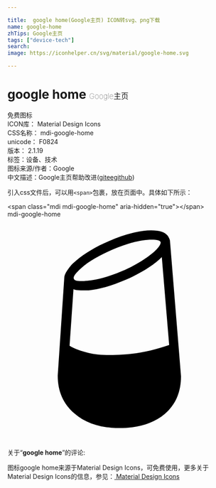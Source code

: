 ```yaml
---

title:  google home(Google主页) ICON转svg、png下载
name: google-home
zhTips: Google主页
tags: ["device-tech"]
search: 
image: https://iconhelper.cn/svg/material/google-home.svg

---
```


# google home  <small style="font-size: 60%;font-weight: 100">Google主页</small>


<div class="detail-page">
<p>
<span><span class="badge-success badge">免费图标</span> </span>
<br/>
<span>
ICON库：
<span class="badge-secondary badge">Material Design Icons</span> 
</span>
<br/>
<span>
CSS名称：
<span class="badge-secondary badge">mdi-google-home</span> 
</span>
<br/>
<span>
unicode：
<span class="badge-secondary badge">F0824</span> 
<copy-btn content='F0824' btn-title=""></copy-btn>
<copy-btn :content='String.fromCodePoint(parseInt("F0824", 16))' btn-title="复制U"></copy-btn>
</span>
<br/>
<span>
版本：
<span class="badge-secondary badge">2.1.19</span> 
</span><br/><span>标签：<span class="badge-light badge"><router-link to="/tags/device-tech.html">设备、技术</router-link></span></span>
<br/>
<span>图标来源/作者：<span class="badge-light badge">Google</span></span> 
<br/>
<span class="zh-detail">中文描述：<span class="badge-primary badge">Google主页</span><span class="help-link"><span>帮助改进</span>(<a href="https://gitee.com/liuwave/icon-helper/edit/master/json/material/google-home.json" target="_blank" rel="noopener noreferrer">gitee</a><a href="https://github.com/liuwave/icon-helper/edit/master/json/material/google-home.json" target="_blank" rel="noopener noreferrer">github</a></span>)</span><br/>
</p>
</div>
<div class="alert alert-dark">
  <i class="mdi mdi-google-home mdi-48px"></i>
  <i class="mdi mdi-google-home mdi-36px"></i>
  <i class="mdi mdi-google-home mdi-24px"></i>
  <i class="mdi mdi-google-home mdi-18px"></i>
</div>
<div>
  <p>引入css文件后，可以用<code>&lt;span&gt;</code>包裹，放在页面中。具体如下所示：    
  </p>
  <div class="alert alert-primary" style="font-size: 14px">
    &lt;span class="mdi mdi-google-home" aria-hidden="true"&gt;&lt;/span&gt;
    <copy-btn content='<span class="mdi mdi-google-home" aria-hidden="true"></span>'></copy-btn>
  </div>
  <div class="alert alert-secondary">
    <i class="mdi mdi-google-home"
    style="font-size: 24px"
    aria-hidden="true"></i> mdi-google-home
    <copy-btn content="mdi-google-home" btn-title="复制图标名称"></copy-btn>
  </div>
</div>
<div id="svg" class="svg-wrap">
<svg xmlns="http://www.w3.org/2000/svg" viewBox="0 0 24 24"><path d="M8.06,7.78C7.5,7.78 7.17,7.73 7.08,7.64L6.66,13.73C7.19,14.05 7.88,14.3 8.72,14.5C9.56,14.71 10.78,14.77 12.38,14.67C13.97,14.58 15.63,14.23 17.34,13.64L16.55,4.22C15.67,5.09 14.38,5.91 12.66,6.66C11.13,7.31 9.81,7.69 8.72,7.78H8.06M7.97,5.34C7.28,5.94 7,6.34 7.13,6.56C7.22,6.78 7.7,6.84 8.58,6.75C9.67,6.66 10.91,6.31 12.28,5.72C13.22,5.31 14.03,4.88 14.72,4.41C15.41,3.94 15.88,3.55 16.13,3.23C16.38,2.92 16.47,2.7 16.41,2.58C16.34,2.42 16.03,2.34 15.47,2.34C14.34,2.34 12.94,2.7 11.25,3.42C9.81,4.05 8.72,4.69 7.97,5.34M17.34,2.2C17.41,2.33 17.44,2.47 17.44,2.63L18.61,17C18.61,18.73 18,20.09 16.83,21.07C15.64,22.05 14.03,22.55 12,22.55C10,22.55 8.4,22.04 7.2,21C6,20 5.39,18.64 5.39,16.92L6.09,6.47C6.09,6.22 6.2,5.94 6.42,5.63C6.64,5.31 6.84,5.06 7.03,4.88L7.36,4.59C8.33,3.78 9.5,3.08 10.88,2.5C11.81,2.08 12.73,1.77 13.62,1.57C14.5,1.37 15.3,1.3 16,1.38C16.71,1.46 17.16,1.73 17.34,2.2Z" /></svg>
</div>
<detail full-name='mdi-google-home'></detail>
<div class="icon-detail__container">
<p>关于“<b>google home</b>”的评论:</p>
</div>
<Vssue title="关于“google home”的评论" />    
<div><p>图标google home来源于Material Design Icons，可免费使用，更多关于 Material Design Icons的信息，参见：<a target="_blank" href="https://iconhelper.cn/material.html"> Material Design Icons</a>
</p></div>
